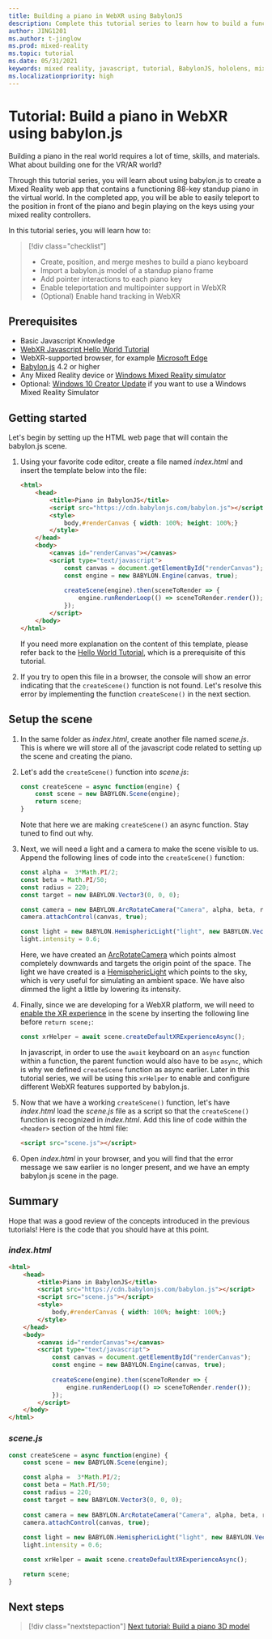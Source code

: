 ```yaml
---
title: Building a piano in WebXR using BabylonJS
description: Complete this tutorial series to learn how to build a functioning 88-key piano keyboard in WebXR using BabylonJS
author: JING1201
ms.author: t-jinglow
ms.prod: mixed-reality
ms.topic: tutorial
ms.date: 05/31/2021
keywords: mixed reality, javascript, tutorial, BabylonJS, hololens, mixed reality, UWP, Windows 10, WebXR, immersive web
ms.localizationpriority: high
---
```



# Tutorial: Build a piano in WebXR using babylon.js

Building a piano in the real world requires a lot of time, skills, and materials. What about building one for the VR/AR world?

Through this tutorial series, you will learn about using babylon.js to create a Mixed Reality web app that contains a functioning 88-key standup piano in the virtual world. In the completed app, you will be able to easily teleport to the position in front of the piano and begin playing on the keys using your mixed reality controllers.

In this tutorial series, you will learn how to:

> [!div class="checklist"]
> * Create, position, and merge meshes to build a piano keyboard
> * Import a babylon.js model of a standup piano frame
> * Add pointer interactions to each piano key
> * Enable teleportation and multipointer support in WebXR
> * (Optional) Enable hand tracking in WebXR

## Prerequisites

* Basic Javascript Knowledge
* [WebXR Javascript Hello World Tutorial](../babylonjs-webxr-helloworld/introduction-01.md)
* WebXR-supported browser, for example [Microsoft Edge](https://docs.microsoft.com/windows/mixed-reality/whats-new/new-microsoft-edge)
* [Babylon.js](https://doc.babylonjs.com/divingDeeper/developWithBjs/frameworkVers) 4.2 or higher
* Any Mixed Reality device or [Windows Mixed Reality simulator](https://docs.microsoft.com/windows/mixed-reality/develop/platform-capabilities-and-apis/using-the-windows-mixed-reality-simulator)
* Optional: [Windows 10 Creator Update](https://www.microsoft.com/software-download/windows10) if you want to use a Windows Mixed Reality Simulator

## Getting started
Let's begin by setting up the HTML web page that will contain the babylon.js scene.

1. Using your favorite code editor, create a file named *index.html* and insert the template below into the file:

    ```html
    <html>
        <head>
            <title>Piano in BabylonJS</title>
            <script src="https://cdn.babylonjs.com/babylon.js"></script>
            <style>
                body,#renderCanvas { width: 100%; height: 100%;}
            </style>
        </head>
        <body>
            <canvas id="renderCanvas"></canvas>
            <script type="text/javascript">
                const canvas = document.getElementById("renderCanvas");
                const engine = new BABYLON.Engine(canvas, true);
                
                createScene(engine).then(sceneToRender => {
                    engine.runRenderLoop(() => sceneToRender.render());
                });
            </script>
        </body>
    </html>
    ```

    If you need more explanation on the content of this template, please refer back to the [Hello World Tutorial](../babylonjs-webxr-helloworld/introduction-01.md), which is a prerequisite of this tutorial.

1. If you try to open this file in a browser, the console will show an error indicating that the `createScene()` function is not found. Let's resolve this error by implementing the function `createScene()` in the next section.

## Setup the scene

1. In the same folder as *index.html*, create another file named *scene.js*. This is where we will store all of the javascript code related to setting up the scene and creating the piano.

1. Let's add the `createScene()` function into *scene.js*:

    ```javascript
    const createScene = async function(engine) {
        const scene = new BABYLON.Scene(engine);
        return scene;
    }
    ```

    Note that here we are making `createScene()` an async function. Stay tuned to find out why.

1. Next, we will need a light and a camera to make the scene visible to us. Append the following lines of code into the `createScene()` function:

    ```javascript
    const alpha =  3*Math.PI/2;
    const beta = Math.PI/50;
    const radius = 220;
    const target = new BABYLON.Vector3(0, 0, 0);
    
    const camera = new BABYLON.ArcRotateCamera("Camera", alpha, beta, radius, target, scene);
    camera.attachControl(canvas, true);
    
    const light = new BABYLON.HemisphericLight("light", new BABYLON.Vector3(0, 1, 0), scene);
    light.intensity = 0.6;
    ```

    Here, we have created an [ArcRotateCamera](https://doc.babylonjs.com/divingDeeper/cameras/camera_introduction#arc-rotate-camera) which points almost completely downwards and targets the origin point of the space. The light we have created is a [HemisphericLight](https://doc.babylonjs.com/divingDeeper/lights/lights_introduction#the-hemispheric-light) which points to the sky, which is very useful for simulating an ambient space. We have also dimmed the light a little by lowering its intensity.

1. Finally, since we are developing for a WebXR platform, we will need to [enable the XR experience](https://doc.babylonjs.com/divingDeeper/webXR/introToWebXR) in the scene by inserting the following line before `return scene;`:

    ```javascript
    const xrHelper = await scene.createDefaultXRExperienceAsync();
    ```

    In javascript, in order to use the `await` keyboard on an `async` function within a function, the parent function would also have to be `async`, which is why we defined `createScene` function as async earlier. Later in this tutorial series, we will be using this `xrHelper` to enable and configure different WebXR features supported by babylon.js.

1. Now that we have a working `createScene()` function, let's have *index.html* load the *scene.js* file as a script so that the `createScene()` function is recognized in *index.html*. Add this line of code within the `<header>` section of the html file:

    ```html
    <script src="scene.js"></script>
    ```

1. Open *index.html* in your browser, and you will find that the error message we saw earlier is no longer present, and we have an empty babylon.js scene in the page.

## Summary

Hope that was a good review of the concepts introduced in the previous tutorials! Here is the code that you should have at this point.

### *index.html*

```html
<html>
    <head>
        <title>Piano in BabylonJS</title>
        <script src="https://cdn.babylonjs.com/babylon.js"></script>
        <script src="scene.js"></script>
        <style>
            body,#renderCanvas { width: 100%; height: 100%;}
        </style>
    </head>
    <body>
        <canvas id="renderCanvas"></canvas>
        <script type="text/javascript">
            const canvas = document.getElementById("renderCanvas");
            const engine = new BABYLON.Engine(canvas, true);
            
            createScene(engine).then(sceneToRender => {
                engine.runRenderLoop(() => sceneToRender.render());
            });
        </script>
    </body>
</html>
```

### *scene.js*

```javascript
const createScene = async function(engine) {
    const scene = new BABYLON.Scene(engine);

    const alpha =  3*Math.PI/2;
    const beta = Math.PI/50;
    const radius = 220;
    const target = new BABYLON.Vector3(0, 0, 0);
    
    const camera = new BABYLON.ArcRotateCamera("Camera", alpha, beta, radius, target, scene);
    camera.attachControl(canvas, true);
    
    const light = new BABYLON.HemisphericLight("light", new BABYLON.Vector3(0, 1, 0), scene);
    light.intensity = 0.6;

    const xrHelper = await scene.createDefaultXRExperienceAsync();

    return scene;
}
```

## Next steps

> [!div class="nextstepaction"]
> [Next tutorial: Build a piano 3D model](keyboard-model.md)
